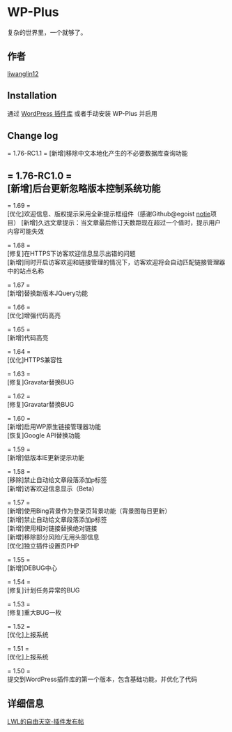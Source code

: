 # WP-Plus

复杂的世界里，一个就够了。

## 作者

[liwanglin12](http://lwl12.com)

## Installation

通过 [WordPress 插件库](https://wordpress.org/plugins/wp-plus/) 或者手动安装 WP-Plus 并启用

## Change log
= 1.76-RC1.1 =
[新增]移除中文本地化产生的不必要数据库查询功能  

= 1.76-RC1.0 =  
[新增]后台更新忽略版本控制系统功能  
---------------------------------------
= 1.69 =  
[优化]欢迎信息、版权提示采用全新提示框组件（感谢Github@egoist [notie](https://github.com/egoist/notie)项目）
[新增]久远文章提示：当文章最后修订天数距现在超过一个值时，提示用户内容可能失效

= 1.68 =  
[修复]在HTTPS下访客欢迎信息显示出错的问题  
[新增]同时开启访客欢迎和链接管理的情况下，访客欢迎将会自动匹配链接管理器中的站点名称

= 1.67 =  
[新增]替换新版本JQuery功能  

= 1.66 =  
[优化]增强代码高亮  

= 1.65 =  
[新增]代码高亮  

= 1.64 =  
[优化]HTTPS兼容性  

= 1.63 =  
[修复]Gravatar替换BUG  

= 1.62 =  
[修复]Gravatar替换BUG  

= 1.60 =  
[新增]启用WP原生链接管理器功能  
[恢复]Google API替换功能  

= 1.59 =  
[新增]低版本IE更新提示功能  

= 1.58 =  
[移除]禁止自动给文章段落添加p标签  
[新增]访客欢迎信息显示（Beta）  

= 1.57 =  
[新增]使用Bing背景作为登录页背景功能（背景图每日更新）  
[新增]禁止自动给文章段落添加p标签  
[新增]使用相对链接替换绝对链接  
[新增]移除部分风险/无用头部信息  
[优化]独立插件设置页PHP  

= 1.55 =  
[新增]DEBUG中心  

= 1.54 =  
[修复]计划任务异常的BUG  

= 1.53 =  
[修复]重大BUG一枚  

= 1.52 =  
[优化]上报系统  

= 1.51 =  
[优化]上报系统  

= 1.50 =  
提交到WordPress插件库的第一个版本，包含基础功能，并优化了代码  

## 详细信息

[LWL的自由天空-插件发布帖](https://blog.lwl12.com/read/wp-plus.html)
